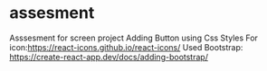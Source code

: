 # assesment
Asssesment for screen project
Adding Button using Css Styles
For icon:https://react-icons.github.io/react-icons/
Used Bootstrap: https://create-react-app.dev/docs/adding-bootstrap/
